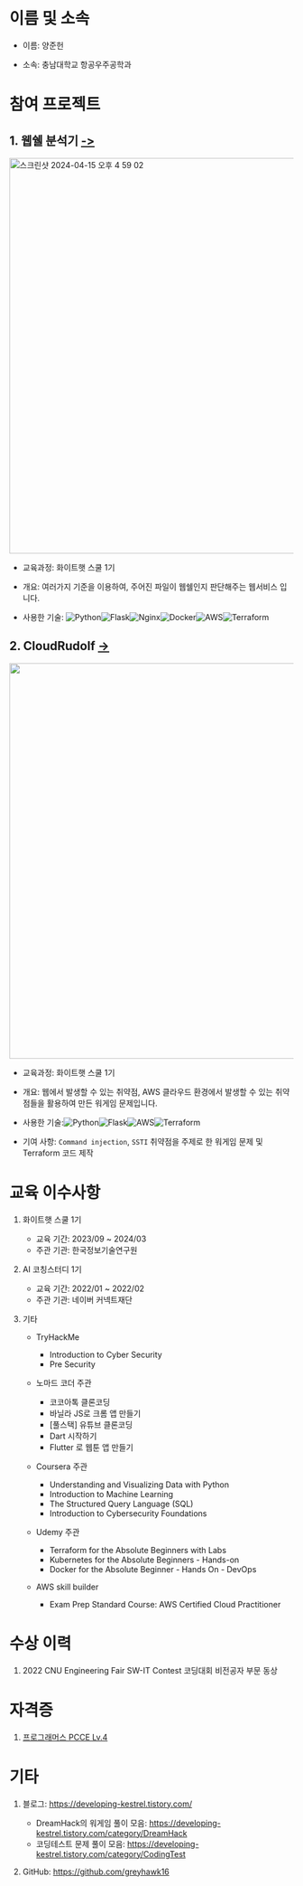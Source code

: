 # 이름 및 소속
- 이름: 양준헌
   
- 소속: 충남대학교 항공우주공학과

# 참여 프로젝트

## 1. 웹쉘 분석기 [->](https://github.com/greyhawk16/webshell_detector)

<img width="700" alt="스크린샷 2024-04-15 오후 4 59 02" src="https://github.com/greyhawk16/greyhawk16/assets/97436830/c2469798-75f9-45ba-98e1-7f97657d6e3e">



   - 교육과정: 화이트햇 스쿨 1기
   - 개요: 여러가지 기준을 이용하여, 주어진 파일이 웹쉘인지 판단해주는 웹서비스 입니다.
     
   - 사용한 기술: ![Python](https://img.shields.io/badge/python-3670A0?style=for-the-badge&logo=python&logoColor=ffdd54)![Flask](https://img.shields.io/badge/flask-%23000.svg?style=for-the-badge&logo=flask&logoColor=white)![Nginx](https://img.shields.io/badge/nginx-%23009639.svg?style=for-the-badge&logo=nginx&logoColor=white)![Docker](https://img.shields.io/badge/docker-%230db7ed.svg?style=for-the-badge&logo=docker&logoColor=white)![AWS](https://img.shields.io/badge/AWS-%23FF9900.svg?style=for-the-badge&logo=amazon-aws&logoColor=white)![Terraform](https://img.shields.io/badge/terraform-%235835CC.svg?style=for-the-badge&logo=terraform&logoColor=white)

## 2. CloudRudolf [->](https://github.com/greyhawk16/CloudRudolf)

<img src="https://github.com/greyhawk16/greyhawk16/assets/97436830/0344fcb9-fc91-42a2-bc67-87f59dbe1739" width="700"/>

   - 교육과정: 화이트햇 스쿨 1기
     
   - 개요: 웹에서 발생할 수 있는 취약점, AWS 클라우드 환경에서 발생할 수 있는 취약점들을 활용하여 만든 워게임 문제입니다.
     
   - 사용한 기술:![Python](https://img.shields.io/badge/python-3670A0?style=for-the-badge&logo=python&logoColor=ffdd54)![Flask](https://img.shields.io/badge/flask-%23000.svg?style=for-the-badge&logo=flask&logoColor=white)![AWS](https://img.shields.io/badge/AWS-%23FF9900.svg?style=for-the-badge&logo=amazon-aws&logoColor=white)![Terraform](https://img.shields.io/badge/terraform-%235835CC.svg?style=for-the-badge&logo=terraform&logoColor=white)
     
   - 기여 사항: `Command injection`, `SSTI` 취약점을 주제로 한 워게임 문제 및 Terraform 코드 제작

# 교육 이수사항

   1. 화이트햇 스쿨 1기
      - 교육 기간: 2023/09 ~ 2024/03
      - 주관 기관: 한국정보기술연구원

   2. AI 코칭스터디 1기
      - 교육 기간: 2022/01 ~ 2022/02
      - 주관 기관: 네이버 커넥트재단
   
   3. 기타
      - TryHackMe
           + Introduction to Cyber Security
           + Pre Security
        
      - 노마드 코더 주관
           + 코코아톡 클론코딩
           + 바닐라 JS로 크롬 앱 만들기
           + [풀스택] 유튜브 클론코딩
           + Dart 시작하기
           + Flutter 로 웹툰 앱 만들기
        
      - Coursera 주관
           + Understanding and Visualizing Data with Python
           + Introduction to Machine Learning
           + The Structured Query Language (SQL)
           + Introduction to Cybersecurity Foundations
             
      - Udemy 주관
           + Terraform for the Absolute Beginners with Labs
           + Kubernetes for the Absolute Beginners - Hands-on
           + Docker for the Absolute Beginner - Hands On - DevOps
             
      - AWS skill builder
           + Exam Prep Standard Course: AWS Certified Cloud Practitioner


# 수상 이력

   1. 2022 CNU Engineering Fair SW-IT Contest 코딩대회 비전공자 부문 동상
      

# 자격증

   1. [프로그래머스 PCCE Lv.4](https://certi.programmers.co.kr/result/share/5055?utm_campaign=certi-issuance-share&utm_content=share&utm_medium=social&utm_source=community)
      

# 기타
   1. 블로그: https://developing-kestrel.tistory.com/
      - DreamHack의 워게임 풀이 모음: https://developing-kestrel.tistory.com/category/DreamHack
      - 코딩테스트 문제 풀이 모음: https://developing-kestrel.tistory.com/category/CodingTest
        
   2. GitHub: https://github.com/greyhawk16
